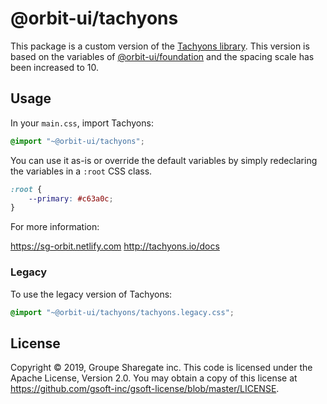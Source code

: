 # @orbit-ui/tachyons

This package is a custom version of the [Tachyons library](https://github.com/tachyons-css/tachyons). This version is based on the variables of [@orbit-ui/foundation](../foundation) and the spacing scale has been increased to 10.

## Usage

In your `main.css`, import Tachyons:

```css
@import "~@orbit-ui/tachyons";
```

You can use it as-is or override the default variables by simply redeclaring the variables in a `:root` CSS class.

``` css
:root {
    --primary: #c63a0c;
}
```

For more information:

https://sg-orbit.netlify.com
http://tachyons.io/docs

### Legacy

To use the legacy version of Tachyons:

```css
@import "~@orbit-ui/tachyons/tachyons.legacy.css";
```

## License

Copyright © 2019, Groupe Sharegate inc. This code is licensed under the Apache License, Version 2.0. You may obtain a copy of this license at https://github.com/gsoft-inc/gsoft-license/blob/master/LICENSE.
